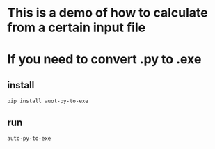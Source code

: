 # This is a demo of how to calculate from a certain input file

# If you need to convert .py to .exe
## install
``` shell
pip install auot-py-to-exe
```
## run
``` shell
auto-py-to-exe
```


